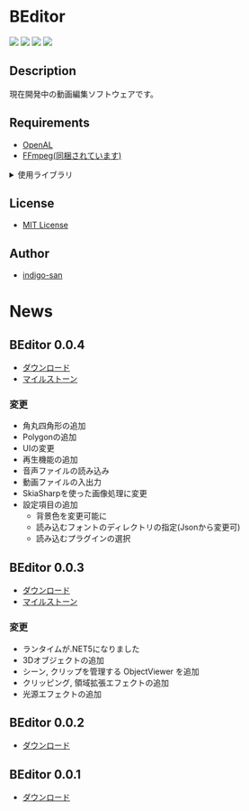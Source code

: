# BEditor

![](https://img.shields.io/github/issues/indigo-san/BEditor?style=flat-square&logo=appveyor)
![](https://img.shields.io/github/forks/indigo-san/BEditor?style=flat-square&logo=appveyor)
![](https://img.shields.io/github/stars/indigo-san/BEditor?style=flat-square&logo=appveyor)
![](https://img.shields.io/github/license/indigo-san/BEditor?style=flat-square&logo=appveyor)

## Description
現在開発中の動画編集ソフトウェアです。

## Requirements
* [OpenAL](https://www.openal.org/)
* [FFmpeg(同梱されています)](https://ffmpeg.org)

<details>
<summary>使用ライブラリ</summary>

## 使用ライブラリ
* [.NET runtime](https://github.com/dotnet/runtime)
* [OpenTK](https://github.com/opentk/opentk)
* [System.Reactive](https://github.com/dotnet/reactive)
* [NAudio](https://github.com/naudio/NAudio)
* [SkiaSharp](https://github.com/mono/SkiaSharp)

</details>

## License

* [MIT License](https://github.com/indigo-san/BEditor/blob/main/LICENSE)

## Author

* [indigo-san](https://github.com/indigo-san)

# News

## BEditor 0.0.4

* [ダウンロード](https://github.com/indigo-san/BEditor/releases/tag/v0.0.4-alpha)
* [マイルストーン](https://github.com/indigo-san/BEditor/milestone/3)

### 変更

* 角丸四角形の追加
* Polygonの追加
* UIの変更
* 再生機能の追加
* 音声ファイルの読み込み
* 動画ファイルの入出力
* SkiaSharpを使った画像処理に変更
* 設定項目の追加
    * 背景色を変更可能に
    * 読み込むフォントのディレクトリの指定(Jsonから変更可)
    * 読み込むプラグインの選択

## BEditor 0.0.3

* [ダウンロード](https://github.com/indigo-san/BEditor/releases/tag/v0.0.3-alpha)
* [マイルストーン](https://github.com/indigo-san/BEditor/milestone/1)

### 変更

* ランタイムが.NET5になりました
* 3Dオブジェクトの追加
* シーン, クリップを管理する ObjectViewer を追加
* クリッピング, 領域拡張エフェクトの追加
* 光源エフェクトの追加


## BEditor 0.0.2

* [ダウンロード](https://drive.google.com/file/d/15BZabYO3jz_bGCnBT3IyMnxiJWHLAb-o/view?usp=sharing)

## BEditor 0.0.1

* [ダウンロード](https://drive.google.com/file/d/19w8gj_la7JAaCQjlEVldbbpos9xyMjrL/view?usp=sharing)
